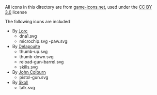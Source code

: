 All icons in this directory are from [game-icons.net](https://game-icons.net), used under the [CC BY 3.0](https://creativecommons.org/licenses/by/3.0/) license

The following icons are included
- By [Lorc](https://lorcblog.blogspot.com/)
	- dna1.svg
	- microchip.svg
	-paw.svg
- By [Delapouite](https://delapouite.com/)
	- thumb-up.svg
	- thumb-down.svg
	- reload-gun-barrel.svg
	- skills.svg
- By [John Colburn](https://ninmunanmu.com/)
	- pistol-gun.svg
- By [Skoll](https://game-icons.net/)
	- talk.svg
